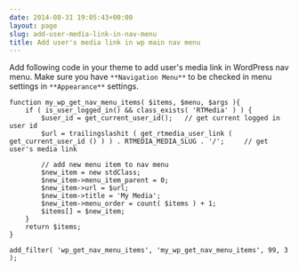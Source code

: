 ```yaml
---
date: 2014-08-31 19:05:43+00:00
layout: page
slug: add-user-media-link-in-nav-menu
title: Add user's media link in wp main nav menu
---
```


Add following code in your theme to add user's media link in WordPress nav menu. Make sure you have `**Navigation Menu**` to be checked in menu settings in `**Appearance**` settings.

    
    function my_wp_get_nav_menu_items( $items, $menu, $args ){
    	if ( is_user_logged_in() && class_exists( 'RTMedia' ) ) {
    		$user_id = get_current_user_id();	// get current logged in user id
    		$url = trailingslashit ( get_rtmedia_user_link ( get_current_user_id () ) ) . RTMEDIA_MEDIA_SLUG . '/'; 	// get user's media link
    
    		// add new menu item to nav menu
    		$new_item = new stdClass;
    		$new_item->menu_item_parent = 0;
    		$new_item->url = $url;
    		$new_item->title = 'My Media';
    		$new_item->menu_order = count( $items ) + 1;
    		$items[] = $new_item;
    	}
    	return $items;
    }
    
    add_filter( 'wp_get_nav_menu_items', 'my_wp_get_nav_menu_items', 99, 3 );
